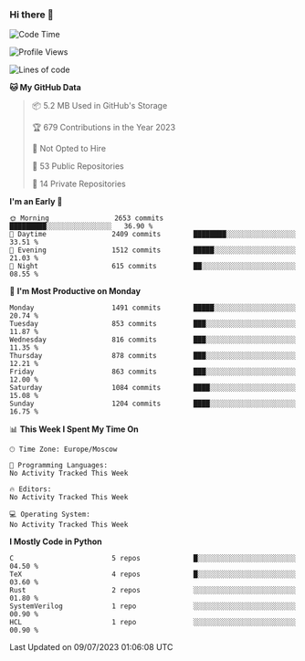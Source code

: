 ### Hi there 👋

<!--
**SemenMartynov/SemenMartynov** is a ✨ _special_ ✨ repository because its `README.md` (this file) appears on your GitHub profile.

Here are some ideas to get you started:

- 🔭 I’m currently working on ...
- 🌱 I’m currently learning ...
- 👯 I’m looking to collaborate on ...
- 🤔 I’m looking for help with ...
- 💬 Ask me about ...
- 📫 How to reach me: ...
- 😄 Pronouns: ...
- ⚡ Fun fact: ...
-->

<!--START_SECTION:waka-->
![Code Time](http://img.shields.io/badge/Code%20Time-0%20secs-blue)

![Profile Views](http://img.shields.io/badge/Profile%20Views-1-blue)

![Lines of code](https://img.shields.io/badge/From%20Hello%20World%20I%27ve%20Written-6.8%20million%20lines%20of%20code-blue)

**🐱 My GitHub Data** 

> 📦 5.2 MB Used in GitHub's Storage 
 > 
> 🏆 679 Contributions in the Year 2023
 > 
> 🚫 Not Opted to Hire
 > 
> 📜 53 Public Repositories 
 > 
> 🔑 14 Private Repositories 
 > 
**I'm an Early 🐤** 

```text
🌞 Morning                2653 commits        █████████░░░░░░░░░░░░░░░░   36.90 % 
🌆 Daytime                2409 commits        ████████░░░░░░░░░░░░░░░░░   33.51 % 
🌃 Evening                1512 commits        █████░░░░░░░░░░░░░░░░░░░░   21.03 % 
🌙 Night                  615 commits         ██░░░░░░░░░░░░░░░░░░░░░░░   08.55 % 
```
📅 **I'm Most Productive on Monday** 

```text
Monday                   1491 commits        █████░░░░░░░░░░░░░░░░░░░░   20.74 % 
Tuesday                  853 commits         ███░░░░░░░░░░░░░░░░░░░░░░   11.87 % 
Wednesday                816 commits         ███░░░░░░░░░░░░░░░░░░░░░░   11.35 % 
Thursday                 878 commits         ███░░░░░░░░░░░░░░░░░░░░░░   12.21 % 
Friday                   863 commits         ███░░░░░░░░░░░░░░░░░░░░░░   12.00 % 
Saturday                 1084 commits        ████░░░░░░░░░░░░░░░░░░░░░   15.08 % 
Sunday                   1204 commits        ████░░░░░░░░░░░░░░░░░░░░░   16.75 % 
```


📊 **This Week I Spent My Time On** 

```text
🕑︎ Time Zone: Europe/Moscow

💬 Programming Languages: 
No Activity Tracked This Week

🔥 Editors: 
No Activity Tracked This Week

💻 Operating System: 
No Activity Tracked This Week
```

**I Mostly Code in Python** 

```text
C                        5 repos             █░░░░░░░░░░░░░░░░░░░░░░░░   04.50 % 
TeX                      4 repos             █░░░░░░░░░░░░░░░░░░░░░░░░   03.60 % 
Rust                     2 repos             ░░░░░░░░░░░░░░░░░░░░░░░░░   01.80 % 
SystemVerilog            1 repo              ░░░░░░░░░░░░░░░░░░░░░░░░░   00.90 % 
HCL                      1 repo              ░░░░░░░░░░░░░░░░░░░░░░░░░   00.90 % 
```




 Last Updated on 09/07/2023 01:06:08 UTC
<!--END_SECTION:waka-->